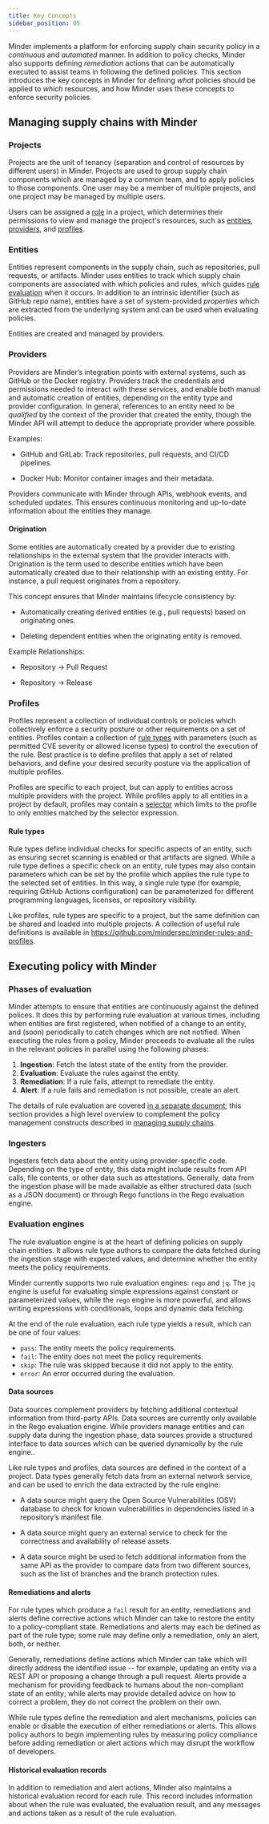 ```yaml
---
title: Key Concepts
sidebar_position: 05
---
```


Minder implements a platform for enforcing supply chain security policy in a
_continuous_ and _automated_ manner. In addition to policy checks, Minder also
supports defining _remediation_ actions that can be automatically executed to
assist teams in following the defined policies. This section introduces the key
concepts in Minder for defining _what_ policies should be applied to _which_
resources, and how Minder uses these concepts to enforce security policies.

## Managing supply chains with Minder

### Projects

Projects are the unit of tenancy (separation and control of resources by
different users) in Minder. Projects are used to group supply chain components
which are managed by a common team, and to apply policies to those components.
One user may be a member of multiple projects, and one project may be managed by
multiple users.

Users can be assigned a [role](../user_management/user_roles.md) in a project,
which determines their permissions to view and manage the project's resources,
such as [entities](#entities), [providers](#providers), and
[profiles](#profiles).

### Entities

Entities represent components in the supply chain, such as repositories, pull
requests, or artifacts. Minder uses entities to track which supply chain
components are associated with which policies and rules, which guides
[rule evaluation](#phases-of-evaluation) when it occurs. In addition to an
intrinsic identifier (such as GitHub repo name), entities have a set of
system-provided _properties_ which are extracted from the underlying system and
can be used when evaluating policies.

Entities are created and managed by providers.

### Providers

Providers are Minder’s integration points with external systems, such as GitHub
or the Docker registry. Providers track the credentials and permissions needed
to interact with these services, and enable both manual and automatic creation
of entities, depending on the entity type and provider configuration. In
general, references to an entity need to be _qualified_ by the context of the
provider that created the entity, though the Minder API will attempt to deduce
the appropriate provider where possible.

Examples:

- GitHub and GitLab: Track repositories, pull requests, and CI/CD pipelines.

- Docker Hub: Monitor container images and their metadata.

Providers communicate with Minder through APIs, webhook events, and scheduled
updates. This ensures continuous monitoring and up-to-date information about the
entities they manage.

#### Origination

Some entities are automatically created by a provider due to existing
relationships in the external system that the provider interacts with.
Origination is the term used to describe entities which have been automatically
created due to their relationship with an existing entity. For instance, a pull
request originates from a repository.

This concept ensures that Minder maintains lifecycle consistency by:

- Automatically creating derived entities (e.g., pull requests) based on
  originating ones.

- Deleting dependent entities when the originating entity is removed.

Example Relationships:

- Repository -> Pull Request

- Repository -> Release

### Profiles

Profiles represent a collection of individual controls or policies which
collectively enforce a security posture or other requirements on a set of
entities. Profiles contain a collection of [rule types](#rule-types) with
parameters (such as permitted CVE severity or allowed license types) to control
the execution of the rule. Best practice is to define profiles that apply a set
of related behaviors, and define your desired security posture via the
application of multiple profiles.

Profiles are specific to each project, but can apply to entities across multiple
providers with the project. While profiles apply to all entities in a project by
default, profiles may contain a [selector](../how-to/profile_selectors.md) which
limits to the profile to only entities matched by the selector expression.

#### Rule types

Rule types define individual checks for specific aspects of an entity, such as
ensuring secret scanning is enabled or that artifacts are signed. While a rule
type defines a specific check on an entity, rule types may also contain
parameters which can be set by the profile which applies the rule type to the
selected set of entities. In this way, a single rule type (for example,
requiring GitHub Actions configuration) can be parameterized for different
programming languages, licenses, or repository visibility.

Like profiles, rule types are specific to a project, but the same definition can
be shared and loaded into multiple projects. A collection of useful rule
definitions is available in
https://github.com/mindersec/minder-rules-and-profiles.

## Executing policy with Minder

### Phases of evaluation

Minder attempts to ensure that entities are continuously against the defined
polices. It does this by performing rule evaluation at various times, including
when entities are first registered, when notified of a change to an entity, and
(soon) periodically to catch changes which are not notified. When executing the
rules from a policy, Minder proceeds to evaluate all the rules in the relevant
policies in parallel using the following phases:

1. **Ingestion**: Fetch the latest state of the entity from the provider.
2. **Evaluation**: Evaluate the rules against the entity.
3. **Remediation**: If a rule fails, attempt to remediate the entity.
4. **Alert**: If a rule fails and remediation is not possible, create an alert.

The details of rule evaluation are covered
[in a separate document](./rule_evaluation.md); this section provides a high
level overview to complement the policy management constructs described in
[managing supply chains](#managing-supply-chains-with-minder).

### Ingesters

Ingesters fetch data about the entity using provider-specific code. Depending on
the type of entity, this data might include results from API calls, file
contents, or other data such as attestations. Generally, data from the ingestion
phase will be made available as either structured data (such as a JSON document)
or through Rego functions in the Rego evaluation engine.

### Evaluation engines

The rule evaluation engine is at the heart of defining policies on supply chain
entities. It allows rule type authors to compare the data fetched during the
ingestion stage with expected values, and determine whether the entity meets the
policy requirements.

Minder currently supports two rule evaluation engines: `rego` and `jq`. The `jq`
engine is useful for evaluating simple expressions against constant or
parameterized values, while the `rego` engine is more powerful, and allows
writing expressions with conditionals, loops and dynamic data fetching.

At the end of the rule evaluation, each rule type yields a result, which can be
one of four values:

- `pass`: The entity meets the policy requirements.
- `fail`: The entity does not meet the policy requirements.
- `skip`: The rule was skipped because it did not apply to the entity.
- `error`: An error occurred during the evaluation.

#### Data sources

Data sources complement providers by fetching additional contextual information
from third-party APIs. Data sources are currently only available in the Rego
evaluation engine. While providers manage entities and can supply data during
the ingestion phase, data sources provide a structured interface to data sources
which can be queried dynamically by the rule engine..

Like rule types and profiles, data sources are defined in the context of a
project. Data types generally fetch data from an external network service, and
can be used to enrich the data extracted by the rule engine:

- A data source might query the Open Source Vulnerabilities (OSV) database to
  check for known vulnerabilities in dependencies listed in a repository’s
  manifest file.

- A data source might query an external service to check for the correctness and
  availability of release assets.

- A data source might be used to fetch additional information from the same API
  as the provider to compare data from two different sources, such as the list
  of branches and the branch protection rules.

#### Remediations and alerts

For rule types which produce a `fail` result for an entity, remediations and
alerts define corrective actions which Minder can take to restore the entity to
a policy-compliant state. Remediations and alerts may each be defined as part of
the rule type; some rule may define only a remediation, only an alert, both, or
neither.

Generally, remediations define actions which Minder can take which will directly
address the identified issue -- for example, updating an entity via a REST API
or proposing a change through a pull request. Alerts provide a mechanism for
providing feedback to humans about the non-compliant state of an entity; while
alerts may provide detailed advice on how to correct a problem, they do not
correct the problem on their own.

While rule types define the remediation and alert mechanisms, policies can
enable or disable the execution of either remediations or alerts. This allows
policy authors to begin implementing rules by measuring policy compliance before
adding remediation or alert actions which may disrupt the workflow of
developers.

#### Historical evaluation records

In addition to remediation and alert actions, Minder also maintains a historical
evaluation record for each rule. This record includes information about when the
rule was evaluated, the evaluation result, and any messages and actions taken as
a result of the rule evaluation.
